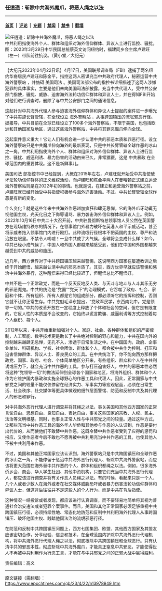 ### 任逍遥：斩除中共海外魔爪，将恶人绳之以法

---

#### [首页](../../../..?n13978949) &nbsp;|&nbsp; [评论](../../../../../epoch-comment?n13978949) &nbsp;|&nbsp; [专题](../../../../../epoch-special?n13978949) &nbsp;|&nbsp; [禁闻](../../../../../epoch-news?n13978949) &nbsp;|&nbsp; [禁书](../../../../../books?n13978949) &nbsp;|&nbsp; [翻墙](https://github.com/gfw-breaker/nogfw/blob/master/README.md?n13978949)


<div><img alt="任逍遥：斩除中共海外魔爪，将恶人绳之以法" class="attachment-djy_600_400 size-djy_600_400 wp-post-image" src="https://i.epochtimes.com/assets/uploads/2023/04/id13978960-165525-.jpeg"/>
<div class="caption">
 中共利用指使海外个人、群体和组织对海外信仰群体、异议人士进行监控、骚扰。图：2023年3月29日中华民国总统蔡英文访问纽约时，福建同乡会主席卢建旺（左一）带队前往抗议。（黄小堂／大纪元）
</div></div><hr/><div class="post_content" id="artbody" itemprop="articleBody">
 <!-- article content begin -->
 <p>
  【大纪元2023年04月22日讯】4月17日，美国联邦调查局（FBI）逮捕了两名纽约华裔居民卢建旺和陈金平，指控这两人密谋充当中共政府代理人，秘密运营中共
  <ok href="https://www.epochtimes.com/gb/tag/%E6%B5%B7%E5%A4%96%E8%AD%A6%E5%AF%9F%E7%AB%99.html">
   海外警察站
  </ok>
  ，并妨碍
  <ok href="https://www.epochtimes.com/gb/tag/%E7%BE%8E%E5%9B%BD%E5%8F%B8%E6%B3%95.html">
   美国司法
  </ok>
  。美国司法部公布的指控书详细描述了这两人涉嫌犯罪的具体事实，主要是他们未向美国司法部披露，充当中共代理人，受中共公安部门指使，骚扰、威胁、迫害海外法轮功信仰群体和异议人士，并在得知FBI开始对他们进行调查时，删除了与中共公安部门之间的通讯信息。
 </p>
 <p>
  这起针对中共海外代理人参与迫害海外信仰群体和异议人士提起的案件进一步曝光了中共实施长臂管辖，在全球设立
  <ok href="https://www.epochtimes.com/gb/tag/%E6%B5%B7%E5%A4%96%E8%AD%A6%E5%AF%9F%E7%AB%99.html">
   海外警察站
  </ok>
  ，从事跨国镇压的流氓邪恶行径。据报导，中共目前在全球已经设立了100多个海外警察站，不限于美国，也包括欧洲和其他国家及地区，通过这些海外警察站，中共将其罪恶魔爪伸向全球。
 </p>
 <p>
  这起案件意义重大！它让人们有机会进一步认清中共的邪恶本质和罪恶行径。设立海外警察站只是中共魔爪伸向海外的最新表现，只是中共长臂管辖全球作恶的冰山之一角。中共利用指使海外个人、群体和组织对海外信仰群体、异议人士进行监控、骚扰、威逼利诱、暴力伤害的活动由来已久，非常猖獗，这是
  <ok href="https://www.epochtimes.com/gb/tag/%E4%B8%AD%E5%85%B1%E6%9A%B4%E6%94%BF.html">
   中共暴政
  </ok>
  在全球范围内的重要体现。这不是新鲜事儿。
 </p>
 <p>
  <ok href="https://www.epochtimes.com/gb/tag/%E7%BE%8E%E5%9B%BD%E5%8F%B8%E6%B3%95.html">
   美国司法
  </ok>
  部指控书中已经提到，大概在2015年左右，卢建旺就开始受中共指使破坏法轮功信仰群体的正义维权活动，而卢建旺和陈金平两人在曼哈顿正式建立运营海外警察站则是在2022年初的事情。也就是说，在建立和运营海外警察站之前，卢建旺就已经开始受中共指使积极参与海外迫害活动。不过，中共长臂管辖全球作恶是有新的变化。
 </p>
 <p>
  什么变化？就是这些年来中共海外作恶越加疯狂和肆无忌惮。它的海外爪牙动辄无视他国主权，光天化日之下侮辱谩骂、暴力袭击海外信仰群体和异议人士。例如，2022年10月16日中共二十大召开前，中共驻曼彻斯特总领事馆人员公然在英国警方在现场维持秩序的情况下，在领事馆门外暴力破坏在英港人和平示威活动，甚至将示威者拖入领事馆门内进行殴打。此种流氓行径根本不把英国的主权、尊严和法治放在眼里。不禁令人唏嘘！一旦中共成了大气候，全球将会变成什么样？如今，中共已经小成气候了，中国人和外国人都越来越感受到，他们在中国和外国都越来越受到中共的威胁和施压。
 </p>
 <p>
  近几年，西方世界对于中共跨国镇压越来越警惕，这说明西方国家在屡遭教训之后终于开始醒悟，越来越认清中共的邪恶本质了。其实，西方世界早就应该警惕和惩治中共海外暴行，这种醒悟来得已经比较迟了，但醒悟总比不醒悟好。
 </p>
 <p>
  中共不是一个正常政党，而是一个反天反地反人类、与天斗与地斗与人斗其乐无穷的邪恶魔鬼。中共的统治是“党国”“党天下”的治理模式，它吞噬了政府、社会、家庭和个体，所有组织、所有人都是它的组成部分，都必须听它的指挥和控制，否则它就不让你正常生存。中共党魁毛泽东提出，“党政军民学，东西南北中，党是领导一切的。”中共的改革开放在一定程度上释放了个体和社会的空间，但它是有限度的，它反人性的本质是不会改变的，它始终以谎言欺骗、威逼利诱等方式控制着每个人组织、每个人。
 </p>
 <p>
  2012年以来，中共开始重新加强对个人、家庭、社会、各种群体和组织的严密控制，人工智能、数字技术更是助长了中共绝对控制的野心和能力，中共在国内外的控制越来越肆无忌惮，无孔不入，渗透于日常生活之中。在中国国内，政府、企事业单位、科研机构、学校、社会团体、群体和个人，都会被中共作为控制、打压和迫害信仰群体、异议人士、善良民众的工具。在中共统治下，你不能向西方那样把政党、国家、政府、社会、个体简单地区分开来，有些组织、群众和个人在中共利诱或压力下，就会充当中共作恶的工具，参与打压迫害好人。中共的邪恶本性必然将这种“党领导一切”的做法延伸到全球各个国家和地区，将海外组织、群体和个人作为它维护国内暴政和实施全球野心的作恶工具和代理人。因此，正常国家与中共邪党之间的较量不能仅仅停留在经济实力、军事实力等宏观层面，必须在日常生活、社会秩序、社交媒体等更具体微观的细节层面警惕、防范和反制中共及其代理人的邪恶和罪行。
 </p>
 <p>
  对中共海外恶行代理人进行调查并将其绳之以法，事关美国和其他西方国家的正常言论自由、思想自由、良知自由、表达自由，事关这些国家的宗教、人权、民主、法治等文明根基。同时，也事关正常人性与中共邪党之间的较量。通过这种方式，让那些充当中共作恶工具的海外华人华侨和其他参与作恶的人认识到，作恶是要付出代价的，从而使他们不敢替中共作恶，这既令替中共作恶者受到了应得的惩罚和报应，又使作恶者今后不敢也不愿再被中共利用充当中共作恶的工具，也使其他人不被中共利用来作恶。
 </p>
 <p>
  不过，美国和其他正常国家应该认识到，海外警察站只是中共跨国镇压和全球作恶的冰山之一角，不能停留于惩治中共海外恶行代理人、斩除中共海外警察站，而应该将更大范围在海外替中共作恶的个人、群体和组织都绳之以法。例如，很多海外侨乡会、商会、华人学生社团、其他中资机构，只要它们充当中共海外恶行代理人，都应该进行调查并将有关作恶人员绳之以法。有的时候，看起来只是一个人、几个人或者少数人在海外或者在社交媒体威胁恐吓或者暴力伤害法轮功信仰群体和异议人士，但这背后往往并不是这些人的个人行为，而是中共在背后指使。
 </p>
 <p>
  这种情况一经投诉或者发现，都应该进行认真调查，而不要轻易地简单将其视为普通社会治安违法或者犯罪个案事件。而且，美国和其他正常国家必须足够重视中共跨国镇压行径，必须持续性地、常态化地防范和反制中共利用海外代理人从事跨国镇压、破坏他国主权、践踏他国法治的流氓邪恶行径。
 </p>
 <p>
  在防范和反制中共跨国镇压问题上，西方七国集团、欧盟、其他西方国家及其盟友应该密切合作，分享经验、信息和技术，在全球范围内铲除中共海外恶行代理机构，将中共海外恶行代理人绳之以法，彻底根除中共跨国镇压和全球恶行。只有认清中共的邪恶本性，彻底斩除中共海外魔爪，才能真正窒息中共邪恶，才能使得世人不再被中共利用作为行恶工具，才能在与中共邪党之间的正邪大战中赢得胜利。
 </p>
 <p>
  责任编辑：高义
 </p>
 <!-- article content end -->
 <div id="below_article_ad">
 </div>
</div>


---

原文链接（需翻墙）：https://www.epochtimes.com/gb/23/4/22/n13978949.htm